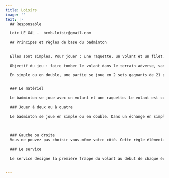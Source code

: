 ```yaml
---
title: Loisirs
image: ''
text: |-
  ## Responsable

  Loic LE GAL -  bcmb.loisir@gmail.com
  
  ## Principes et règles de base du badminton
  
  
  Elles sont simples. Pour jouer : une raquette, un volant et un filet. Pas plus. En intérieur comme en extérieur. À condition d’avoir un volant lesté.

  Objectif du jeu : faire tomber le volant dans le terrain adverse, sans le faire sortir des limites définies au sol. Et marquer plus de points que son adversaire. Bon à savoir : un terrain de badminton mesure 13,40 m de long sur 6,10 m de large, couloirs des côtés et du fond compris. 

  En simple ou en double, une partie se joue en 2 sets gagnants de 21 points. Avec une subtilité : si le score arrive à 20 contre 20, il faut 2 points d’écart pour remporter le set. À 29 contre 29, le camp qui marque le 30ème point remporte le set.

  
  ### Le matériel
  
  Le badminton se joue avec un volant et une raquette. Le volant est composé de 16 plumes et d'un bouchon en liège. Les joueurs doivent toujours frapper le volant au niveau du bouchon, et non des plumes.
  
  ### Jouer à deux ou à quatre
  
  Le badminton se joue en simple ou en double. Dans un échange en simple, deux joueurs s'affrontent. Vous pouvez également faire équipe avec un(e) partenaire pour disputer un match à quatre en double ou double mixte.
  

  
  ### Gauche ou droite
  Vous ne pouvez pas choisir vous-même votre côté. Cette règle élémentaire du badminton s'applique lors de chaque échange. Au début du match, le score du serveur est pair, donc, il doit se positionner sur la partie droite de la zone de service. Si le score du serveur est impair, ce dernier doit servir à gauche. (Pensez à bien suivre cette règle ! Les scores pairs et impairs ont leur importance !)
  
  ### Le service
  
  Le service désigne la première frappe du volant au début de chaque échange. Un service s'exécute du bas vers le haut avec un mouvement "à la cuillère". La règle principale est de frapper le volant à une hauteur en dessous de la ceinture.  La première étape pour maîtriser le service est d'en comprendre les règles et les zones. En simple les zones de service se situent entre la 1ère ligne de service jusqu'à la dernière ligne du court de badminton. En double, les zones de service sont légèrement différentes. Le couloir latéral compte mais pas le couloir de fond de court.
  
  
---
```


